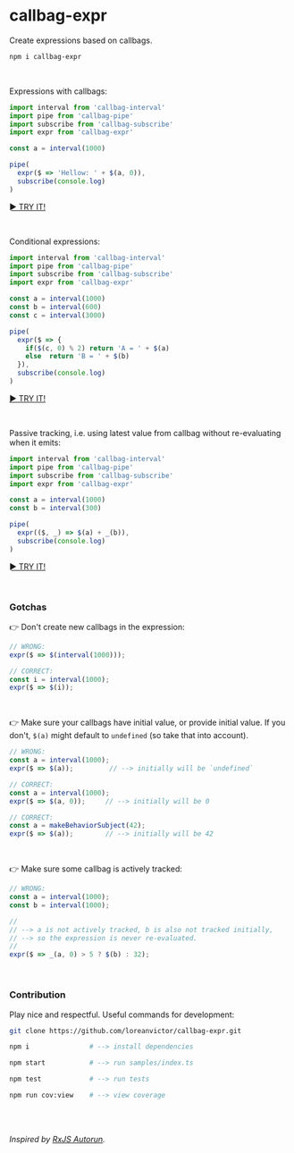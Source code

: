 # callbag-expr

Create expressions based on callbags.

```bash
npm i callbag-expr
```

<br>

Expressions with callbags:

```ts
import interval from 'callbag-interval'
import pipe from 'callbag-pipe'
import subscribe from 'callbag-subscribe'
import expr from 'callbag-expr'

const a = interval(1000)

pipe(
  expr($ => 'Hellow: ' + $(a, 0)),
  subscribe(console.log)
)
```

[► TRY IT!](https://stackblitz.com/edit/callbag-expr-demo?devtoolsheight=33&embed=1&file=index.ts)

<br>

Conditional expressions:

```ts
import interval from 'callbag-interval'
import pipe from 'callbag-pipe'
import subscribe from 'callbag-subscribe'
import expr from 'callbag-expr'

const a = interval(1000)
const b = interval(600)
const c = interval(3000)

pipe(
  expr($ => {
    if($(c, 0) % 2) return 'A = ' + $(a)
    else  return 'B = ' + $(b)
  }),
  subscribe(console.log)
)
```
[► TRY IT!](https://stackblitz.com/edit/callbag-expr-demo2?devtoolsheight=33&embed=1&file=index.ts)

<br>

Passive tracking, i.e. using latest value from callbag without re-evaluating when it emits:

```ts
import interval from 'callbag-interval'
import pipe from 'callbag-pipe'
import subscribe from 'callbag-subscribe'
import expr from 'callbag-expr'

const a = interval(1000)
const b = interval(300)

pipe(
  expr(($, _) => $(a) + _(b)),
  subscribe(console.log)
)
```
[► TRY IT!](https://stackblitz.com/edit/callbag-expr-demo3?devtoolsheight=33&embed=1&file=index.ts)

<br>

### Gotchas

👉 Don't create new callbags in the expression:

```ts
// WRONG:
expr($ => $(interval(1000)));

// CORRECT:
const i = interval(1000);
expr($ => $(i));
```

<br>

👉 Make sure your callbags have initial value, or provide initial value. If you don't, `$(a)` might default to `undefined` (so take that into account).
```ts
// WRONG:
const a = interval(1000);
expr($ => $(a));         // --> initially will be `undefined`
```
```ts
// CORRECT:
const a = interval(1000);
expr($ => $(a, 0));     // --> initially will be 0
```
```ts
// CORRECT:
const a = makeBehaviorSubject(42);
expr($ => $(a));        // --> initially will be 42
```

<br>

👉 Make sure some callbag is actively tracked:

```ts
// WRONG:
const a = interval(1000);
const b = interval(1000);

//
// --> a is not actively tracked, b is also not tracked initially,
// --> so the expression is never re-evaluated.
//
expr($ => _(a, 0) > 5 ? $(b) : 32);
```

<br>

### Contribution

Play nice and respectful. Useful commands for development:

```bash
git clone https://github.com/loreanvictor/callbag-expr.git
```
```bash
npm i               # --> install dependencies
```
```bash
npm start           # --> run samples/index.ts
```
```bash
npm test            # --> run tests
```
```bash
npm run cov:view    # --> view coverage
```

<br><br>

_Inspired by [RxJS Autorun](https://github.com/kosich/rxjs-autorun)._
